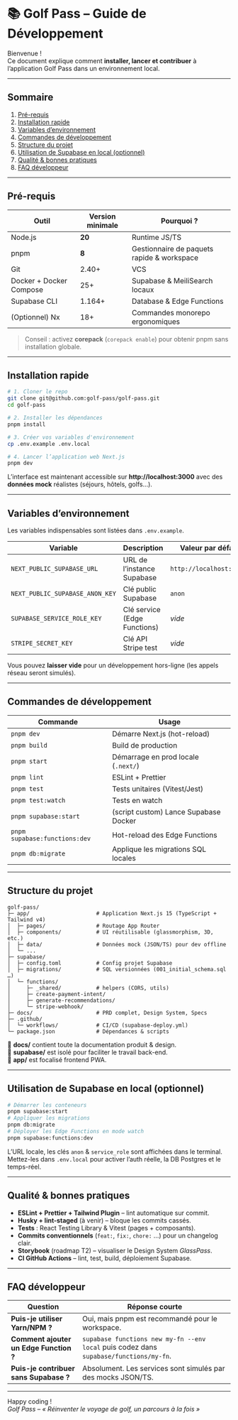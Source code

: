 # 📚 Golf Pass – Guide de Développement

Bienvenue !  
Ce document explique comment **installer, lancer et contribuer** à l’application Golf Pass dans un environnement local.

---

## Sommaire
1. [Pré-requis](#pré-requis)
2. [Installation rapide](#installation-rapide)
3. [Variables d’environnement](#variables-denvironnement)
4. [Commandes de développement](#commandes-de-développement)
5. [Structure du projet](#structure-du-projet)
6. [Utilisation de Supabase en local (optionnel)](#utilisation-de-supabase-en-local-optionnel)
7. [Qualité & bonnes pratiques](#qualité--bonnes-pratiques)
8. [FAQ développeur](#faq-développeur)

---

## Pré-requis
| Outil | Version minimale | Pourquoi ? |
|-------|------------------|------------|
| Node.js | **20** | Runtime JS/TS |
| pnpm | **8** | Gestionnaire de paquets rapide & workspace |
| Git | 2.40+ | VCS |
| Docker + Docker Compose | 25+ | Supabase & MeiliSearch locaux |
| Supabase CLI | 1.164+ | Database & Edge Functions |
| (Optionnel) Nx | 18+ | Commandes monorepo ergonomiques |

> Conseil : activez **corepack** (`corepack enable`) pour obtenir pnpm sans installation globale.

---

## Installation rapide
```bash
# 1. Cloner le repo
git clone git@github.com:golf-pass/golf-pass.git
cd golf-pass

# 2. Installer les dépendances
pnpm install

# 3. Créer vos variables d'environnement
cp .env.example .env.local

# 4. Lancer l’application web Next.js
pnpm dev
```
L’interface est maintenant accessible sur **http://localhost:3000** avec des **données mock** réalistes (séjours, hôtels, golfs…).

---

## Variables d’environnement
Les variables indispensables sont listées dans `.env.example`.

| Variable | Description | Valeur par défaut |
|----------|-------------|-------------------|
| `NEXT_PUBLIC_SUPABASE_URL` | URL de l’instance Supabase | `http://localhost:54321` |
| `NEXT_PUBLIC_SUPABASE_ANON_KEY` | Clé public Supabase | `anon` |
| `SUPABASE_SERVICE_ROLE_KEY` | Clé service (Edge Functions) | _vide_ |
| `STRIPE_SECRET_KEY` | Clé API Stripe test | _vide_ |

Vous pouvez **laisser vide** pour un développement hors-ligne (les appels réseau seront simulés).

---

## Commandes de développement
| Commande | Usage |
|----------|-------|
| `pnpm dev` | Démarre Next.js (hot-reload) |
| `pnpm build` | Build de production |
| `pnpm start` | Démarrage en prod locale (`.next/`) |
| `pnpm lint` | ESLint + Prettier |
| `pnpm test` | Tests unitaires (Vitest/Jest) |
| `pnpm test:watch` | Tests en watch |
| `pnpm supabase:start` | (script custom) Lance Supabase Docker |
| `pnpm supabase:functions:dev` | Hot-reload des Edge Functions |
| `pnpm db:migrate` | Applique les migrations SQL locales |

---

## Structure du projet
```
golf-pass/
├─ app/                     # Application Next.js 15 (TypeScript + Tailwind v4)
│  ├─ pages/                # Routage App Router
│  ├─ components/           # UI réutilisable (glassmorphism, 3D, etc.)
│  ├─ data/                 # Données mock (JSON/TS) pour dev offline
│  └─ ...
├─ supabase/
│  ├─ config.toml           # Config projet Supabase
│  ├─ migrations/           # SQL versionnées (001_initial_schema.sql …)
│  └─ functions/
│     ├─ _shared/           # helpers (CORS, utils)
│     ├─ create-payment-intent/
│     ├─ generate-recommendations/
│     └─ stripe-webhook/
├─ docs/                    # PRD complet, Design System, Specs
├─ .github/
│  └─ workflows/            # CI/CD (supabase-deploy.yml)
└─ package.json             # Dépendances & scripts
```
📁 **docs/** contient toute la documentation produit & design.  
📁 **supabase/** est isolé pour faciliter le travail back-end.  
📁 **app/** est focalisé frontend PWA.

---

## Utilisation de Supabase en local (optionnel)
```bash
# Démarrer les conteneurs
pnpm supabase:start
# Appliquer les migrations
pnpm db:migrate
# Déployer les Edge Functions en mode watch
pnpm supabase:functions:dev
```
L’URL locale, les clés `anon` & `service_role` sont affichées dans le terminal.  
Mettez-les dans `.env.local` pour activer l’auth réelle, la DB Postgres et le temps-réel.

---

## Qualité & bonnes pratiques
* **ESLint + Prettier + Tailwind Plugin** – lint automatique sur commit.
* **Husky + lint-staged** (à venir) – bloque les commits cassés.
* **Tests** : React Testing Library & Vitest (pages + composants).
* **Commits conventionnels** (`feat:`, `fix:`, `chore:` …) pour un changelog clair.
* **Storybook** (roadmap T2) – visualiser le Design System *GlassPass*.
* **CI GitHub Actions** – lint, test, build, déploiement Supabase.

---

## FAQ développeur
| Question | Réponse courte |
|----------|----------------|
| **Puis-je utiliser Yarn/NPM ?** | Oui, mais pnpm est recommandé pour le workspace. |
| **Comment ajouter un Edge Function ?** | `supabase functions new my-fn --env local` puis codez dans `supabase/functions/my-fn`. |
| **Puis-je contribuer sans Supabase ?** | Absolument. Les services sont simulés par des mocks JSON/TS. |

---

Happy coding !  
*Golf Pass – « Réinventer le voyage de golf, un parcours à la fois »*

